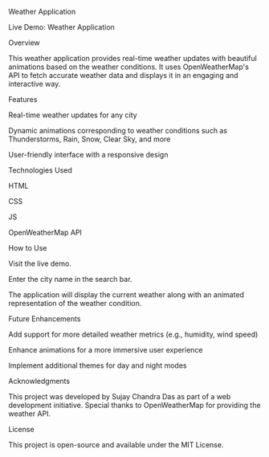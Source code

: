 Weather Application

Live Demo: Weather Application

Overview

This weather application provides real-time weather updates with beautiful animations based on the weather conditions. It uses OpenWeatherMap's API to fetch accurate weather data and displays it in an engaging and interactive way.

Features

Real-time weather updates for any city

Dynamic animations corresponding to weather conditions such as Thunderstorms, Rain, Snow, Clear Sky, and more

User-friendly interface with a responsive design

Technologies Used

HTML

CSS

JS

OpenWeatherMap API

How to Use

Visit the live demo.

Enter the city name in the search bar.

The application will display the current weather along with an animated representation of the weather condition.

Future Enhancements

Add support for more detailed weather metrics (e.g., humidity, wind speed)

Enhance animations for a more immersive user experience

Implement additional themes for day and night modes

Acknowledgments

This project was developed by Sujay Chandra Das as part of a web development initiative. Special thanks to OpenWeatherMap for providing the weather API.

License

This project is open-source and available under the MIT License.
